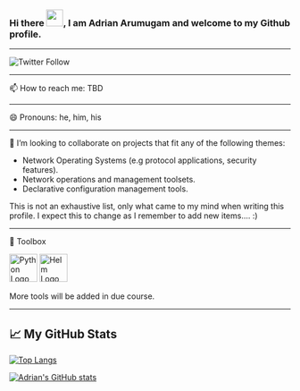 ### Hi there <img src="https://raw.githubusercontent.com/MartinHeinz/MartinHeinz/master/wave.gif" width="30px">, I am Adrian Arumugam and welcome to my Github profile.

---

![Twitter Follow](https://img.shields.io/twitter/follow/moogzy?style=social)

---

📫 How to reach me: TBD

---

😄 Pronouns: he, him, his

---

👯 I’m looking to collaborate on projects that fit any of the following themes:

* Network Operating Systems (e.g protocol applications, security features).
* Network operations and management toolsets.
* Declarative configuration management tools.

This is not an exhaustive list, only what came to my mind when writing this profile. I expect this to change as I remember to add new items.... :)

---

🧰 Toolbox

<img src="https://cdn.worldvectorlogo.com/logos/python-3.svg" alt="Python Logo" width="50" height="50"/>
<img src="https://avatars.githubusercontent.com/u/15859888" alt="Helm Logo" width="50" height="50"/>

More tools will be added in due course.

---

## &#x1f4c8; My GitHub Stats

[![Top Langs](https://github-readme-stats.vercel.app/api/top-langs/?username=moogzy&theme=tokyonight&layout=compact)](https://github.com/anuraghazra/github-readme-stats)

[![Adrian's GitHub stats](https://github-readme-stats.vercel.app/api?username=moogzy&theme=tokyonight&layout=compact&count_private=true&show_icons=true)](https://github.com/anuraghazra/github-readme-stats)
